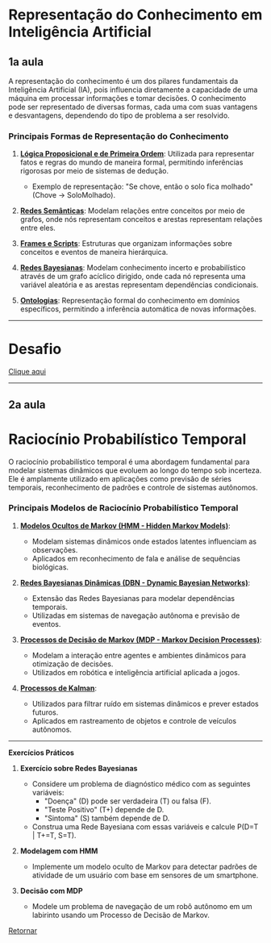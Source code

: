 # **Representação do Conhecimento em Inteligência Artificial** 

## 1a aula

A representação do conhecimento é um dos pilares fundamentais da Inteligência Artificial (IA), pois influencia diretamente a capacidade de uma máquina em processar informações e tomar decisões. O conhecimento pode ser representado de diversas formas, cada uma com suas vantagens e desvantagens, dependendo do tipo de problema a ser resolvido.

### Principais Formas de Representação do Conhecimento

1. [**Lógica Proposicional e de Primeira Ordem**](./Topico3-Logica1aOrdem.md): Utilizada para representar fatos e regras do mundo de maneira formal, permitindo inferências rigorosas por meio de sistemas de dedução.
   - Exemplo de representação: "Se chove, então o solo fica molhado" (Chove → SoloMolhado).
   
2. [**Redes Semânticas**](./Topico3-RedesSemanticas.md): Modelam relações entre conceitos por meio de grafos, onde nós representam conceitos e arestas representam relações entre eles.

3. [**Frames e Scripts**](./Topico3-Frames.md): Estruturas que organizam informações sobre conceitos e eventos de maneira hierárquica.

4. [**Redes Bayesianas**](./Topico3-RedesBayesianas.md): Modelam conhecimento incerto e probabilístico através de um grafo acíclico dirigido, onde cada nó representa uma variável aleatória e as arestas representam dependências condicionais.

5. [**Ontologias**](./Topico3-Ontologias.md): Representação formal do conhecimento em domínios específicos, permitindo a inferência automática de novas informações.

---
# Desafio

[Clique aqui](./Topico3-Desafio6.md)


---

## 2a aula

# **Raciocínio Probabilístico Temporal**

O raciocínio probabilístico temporal é uma abordagem fundamental para modelar sistemas dinâmicos que evoluem ao longo do tempo sob incerteza. Ele é amplamente utilizado em aplicações como previsão de séries temporais, reconhecimento de padrões e controle de sistemas autônomos.

### Principais Modelos de Raciocínio Probabilístico Temporal

1. [**Modelos Ocultos de Markov (HMM - Hidden Markov Models)**](./Topico3-HMM.md):
   - Modelam sistemas dinâmicos onde estados latentes influenciam as observações.
   - Aplicados em reconhecimento de fala e análise de sequências biológicas.
   
2. [**Redes Bayesianas Dinâmicas (DBN - Dynamic Bayesian Networks)**](./Topico3-DBN.md):
   - Extensão das Redes Bayesianas para modelar dependências temporais.
   - Utilizadas em sistemas de navegação autônoma e previsão de eventos.

3. [**Processos de Decisão de Markov (MDP - Markov Decision Processes)**](./Topico3-MDP.md):
   - Modelam a interação entre agentes e ambientes dinâmicos para otimização de decisões.
   - Utilizados em robótica e inteligência artificial aplicada a jogos.

4. [**Processos de Kalman**](./Topico3-Kalman.md):
   - Utilizados para filtrar ruído em sistemas dinâmicos e prever estados futuros.
   - Aplicados em rastreamento de objetos e controle de veículos autônomos.

---

**Exercícios Práticos**

1. **Exercício sobre Redes Bayesianas**
   - Considere um problema de diagnóstico médico com as seguintes variáveis:
     - "Doença" (D) pode ser verdadeira (T) ou falsa (F).
     - "Teste Positivo" (T+) depende de D.
     - "Sintoma" (S) também depende de D.
   - Construa uma Rede Bayesiana com essas variáveis e calcule P(D=T | T+=T, S=T).

2. **Modelagem com HMM**
   - Implemente um modelo oculto de Markov para detectar padrões de atividade de um usuário com base em sensores de um smartphone.

3. **Decisão com MDP**
   - Modele um problema de navegação de um robô autônomo em um labirinto usando um Processo de Decisão de Markov.



[Retornar](./Topico3-ReprConhecimento.md)